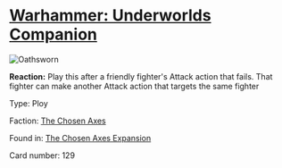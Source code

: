 # [Warhammer: Underworlds Companion](https://guidokessels.github.io/wh-underworlds)

  

![Oathsworn](https://warhammerunderworlds.com/wp-content/uploads/sites/6/2018/02/129_ENG.png)

<b>Reaction:</b> Play this after a friendly fighter's Attack action that fails. That fighter can make another Attack action that targets the same fighter

Type: Ploy

Faction: [The Chosen Axes](https://guidokessels.github.io/wh-underworlds/factions/the-chosen-axes)

Found in: [The Chosen Axes Expansion](https://guidokessels.github.io/wh-underworlds/locations/the-chosen-axes-expansion)

Card number: 129
